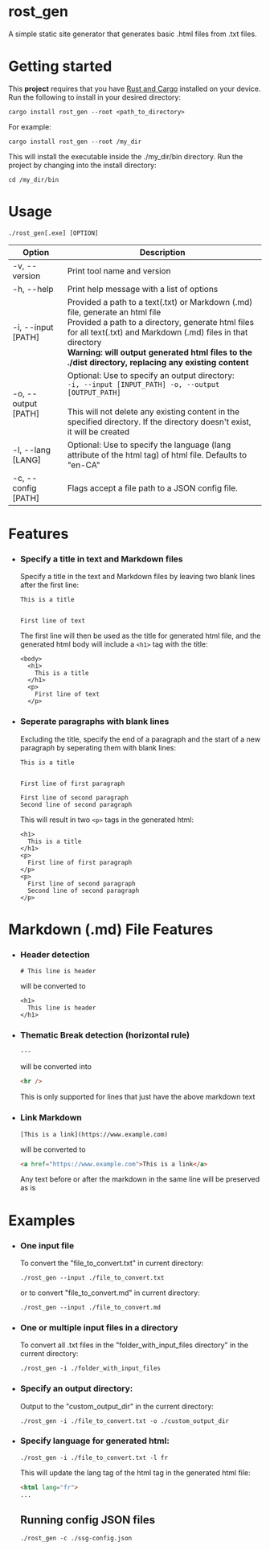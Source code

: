 # rost_gen
A simple static site generator that generates basic .html files from .txt files.

# Getting started
This **project** requires that you have [Rust and Cargo](https://www.rust-lang.org/learn/get-started) installed on your device.
Run the following to install in your desired directory:

```
cargo install rost_gen --root <path_to_directory>
```

For example: 
```
cargo install rost_gen --root /my_dir
```
This will install the executable inside the ./my_dir/bin directory.
Run the project by changing into the install directory:  
``` 
cd /my_dir/bin 
```

# Usage
```
./rost_gen[.exe] [OPTION]
```
| Option  | Description |
| ------------- | ------------- |
| -v, --version  | Print tool name and version  |
| -h, --help  | Print help message with a list of options  |
| -i, --input [PATH] | Provided a path to a text(.txt) or Markdown (.md) file, generate an html file <br> Provided a path to a directory, generate html files for all text(.txt) and Markdown (.md) files in that directory<br><strong>Warning: will output generated html files to the ./dist directory, replacing any existing content</strong>|
| -o, --output [PATH] | Optional: Use to specify an output directory:<br> ``-i, --input [INPUT_PATH] -o, --output  [OUTPUT_PATH]``<br><br>This will not delete any existing content in the specified directory. If the directory doesn't exist, it will be created|
| -l, --lang [LANG] | Optional: Use to specify the language (lang attribute of the html tag) of html file. Defaults to "en-CA" |
|-c, --config [PATH]| Flags accept a file path to a JSON config file.|

# Features
- ### Specify a title in text and Markdown files  
  Specify a title in the text and Markdown files by leaving two blank lines after the first line:
  ``` 
  This is a title 
  
  
  First line of text
  ```
  The first line will then be used as the title for generated html file, and the generated html body will include a ``<h1>`` tag with the title:
  ```
  <body>
    <h1>
      This is a title
    </h1>
    <p>
      First line of text
    </p>
  ```
- ### Seperate paragraphs with blank lines
  Excluding the title, specify the end of a paragraph and the start of a new paragraph by seperating them with blank lines:
  ```
  This is a title
  
  
  First line of first paragraph
  
  First line of second paragraph
  Second line of second paragraph
  ```
  This will result in two ``<p>`` tags in the generated html:
  ```
  <h1>
    This is a title
  </h1>
  <p>
    First line of first paragraph
  </p>
  <p>
    First line of second paragraph
    Second line of second paragraph
  </p>
  ```
  
# Markdown (.md) File Features
- ### Header detection
  ```
  # This line is header
  ```
  will be converted to
  ```
  <h1>
    This line is header
  </h1>
  ```
  
- ### Thematic Break detection (horizontal rule)
  ```
  ---
  ```
  will be converted into
  ```html
  <hr />
  ```
  This is only supported for lines that just have the above markdown text
  
- ### Link Markdown
  ```
  [This is a link](https://www.example.com)
  ```
  will be converted to 
  ```html
  <a href="https://www.example.com">This is a link</a>
  ```
  Any text before or after the markdown in the same line will be preserved as is

# Examples
- ### One input file
  To convert the "file_to_convert.txt" in current directory:
  ```
  ./rost_gen --input ./file_to_convert.txt
  ```
  or to convert "file_to_convert.md" in current directory:
    ```
  ./rost_gen --input ./file_to_convert.md
  ```
- ### One or multiple input files in a directory
  To convert all .txt files in the "folder_with_input_files directory" in the current directory:
  ```
  ./rost_gen -i ./folder_with_input_files
  ```
- ### Specify an output directory:
  Output to the "custom_output_dir" in the current directory:
  ```
  ./rost_gen -i ./file_to_convert.txt -o ./custom_output_dir
  ```
- ### Specify language for generated html:
  ```
  ./rost_gen -i ./file_to_convert.txt -l fr
  ```
  This will update the lang tag of the html tag in the generated html file:
  ```html
  <html lang="fr">
  ...
  ```

  ## Running config JSON files
  ```
  ./rost_gen -c ./ssg-config.json

  ```

